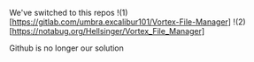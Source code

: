 We've switched to this repos 
!(1)[https://gitlab.com/umbra.excalibur101/Vortex-File-Manager]
!(2)[https://notabug.org/Hellsinger/Vortex_File_Manager]

Github is no longer our solution
